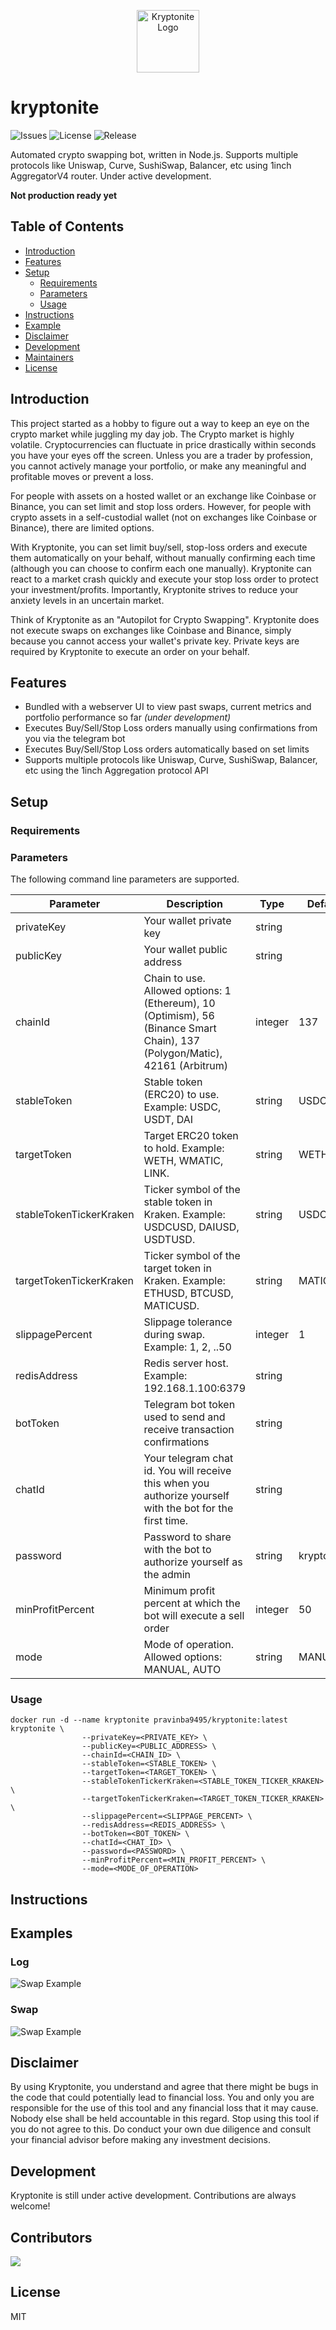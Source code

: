 <p align="center">
  <img width="100" src="https://www.maxpixel.net/static/photo/1x/Growth-Green-Cartoon-Crystal-Green-Cartoon-307264.png" alt="Kryptonite Logo">
  <br/>
  <h1>kryptonite</h1>
</p>

![Issues](https://img.shields.io/github/issues-raw/pravinba9495/kryptonite) ![License](https://img.shields.io/github/license/pravinba9495/kryptonite) ![Release](https://img.shields.io/github/v/release/pravinba9495/kryptonite?include_prereleases)

Automated crypto swapping bot, written in Node.js. Supports multiple protocols like Uniswap, Curve, SushiSwap, Balancer, etc using 1inch AggregatorV4 router. Under active development.

**Not production ready yet**

## Table of Contents
- [Introduction](#introduction)
- [Features](#features)
- [Setup](#setup)
  - [Requirements](#requirements)
  - [Parameters](#parameters)
  - [Usage](#usage)
- [Instructions](#instructions)
- [Example](#examples)
- [Disclaimer](#disclaimer)
- [Development](#development)
- [Maintainers](#maintainers)
- [License](#license)

## Introduction
This project started as a hobby to figure out a way to keep an eye on the crypto market while juggling my day job. The Crypto market is highly volatile. Cryptocurrencies can fluctuate in price drastically within seconds you have your eyes off the screen. Unless you are a trader by profession, you cannot actively manage your portfolio, or make any meaningful and profitable moves or prevent a loss.

For people with assets on a hosted wallet or an exchange like Coinbase or Binance, you can set limit and stop loss orders. However, for people with crypto assets in a self-custodial wallet (not on exchanges like Coinbase or Binance), there are limited options.

With Kryptonite, you can set limit buy/sell, stop-loss orders and execute them automatically on your behalf, without manually confirming each time (although you can choose to confirm each one manually). Kryptonite can react to a market crash quickly and execute your stop loss order to protect your investment/profits. Importantly, Kryptonite strives to reduce your anxiety levels in an uncertain market.

Think of Kryptonite as an "Autopilot for Crypto Swapping". Kryptonite does not execute swaps on exchanges like Coinbase and Binance, simply because you cannot access your wallet's private key. Private keys are required by Kryptonite to execute an order on your behalf.

## Features
- Bundled with a webserver UI to view past swaps, current metrics and portfolio performance so far *(under development)*
- Executes Buy/Sell/Stop Loss orders manually using confirmations from you via the telegram bot
- Executes Buy/Sell/Stop Loss orders automatically based on set limits
- Supports multiple protocols like Uniswap, Curve, SushiSwap, Balancer, etc using the 1inch Aggregation protocol API

## Setup

### Requirements

### Parameters

The following command line parameters are supported.

<div align="center">

<table>
<thead>
<tr>
<th>Parameter</th>
<th>Description</th>
<th>Type</th>
<th>Default</th>
</tr>
</thead>
<tbody>

<tr>
<td>privateKey</td>
<td>Your wallet private key</td>
<td>string</td>
<td></td>
</tr>

<tr>
<td>publicKey</td>
<td>Your wallet public address</td>
<td>string</td>
<td></td>
</tr>

<tr>
<td>chainId</td>
<td>Chain to use. Allowed options: 1 (Ethereum), 10 (Optimism), 56 (Binance Smart Chain), 137 (Polygon/Matic), 42161 (Arbitrum)</td>
<td>integer</td>
<td>137</td>
</tr>

<tr>
<td>stableToken</td>
<td>Stable token (ERC20) to use. Example: USDC, USDT, DAI</td>
<td>string</td>
<td>USDC</td>
</tr>

<tr>
<td>targetToken</td>
<td>Target ERC20 token to hold. Example: WETH, WMATIC, LINK.</td>
<td>string</td>
<td>WETH</td>
</tr>

<tr>
<td>stableTokenTickerKraken</td>
<td>Ticker symbol of the stable token in Kraken. Example: USDCUSD, DAIUSD, USDTUSD.</td>
<td>string</td>
<td>USDCUSD</td>
</tr>

<tr>
<td>targetTokenTickerKraken</td>
<td>Ticker symbol of the target token in Kraken. Example: ETHUSD, BTCUSD, MATICUSD.</td>
<td>string</td>
<td>MATICUSD</td>
</tr>

<tr>
<td>slippagePercent</td>
<td>Slippage tolerance during swap. Example: 1, 2, ..50</td>
<td>integer</td>
<td>1</td>
</tr>

<tr>
<td>redisAddress</td>
<td>Redis server host. Example: 192.168.1.100:6379</td>
<td>string</td>
<td></td>
</tr>

<tr>
<td>botToken</td>
<td>Telegram bot token used to send and receive transaction confirmations</td>
<td>string</td>
<td></td>
</tr>

<tr>
<td>chatId</td>
<td>Your telegram chat id. You will receive this when you authorize yourself with the bot for the first time.</td>
<td>string</td>
<td></td>
</tr>

<tr>
<td>password</td>
<td>Password to share with the bot to authorize yourself as the admin</td>
<td>string</td>
<td>kryptonite</td>
</tr>

<tr>
<td>minProfitPercent</td>
<td>Minimum profit percent at which the bot will execute a sell order</td>
<td>integer</td>
<td>50</td>
</tr>

<tr>
<td>mode</td>
<td>Mode of operation. Allowed options: MANUAL, AUTO</td>
<td>string</td>
<td>MANUAL</td>
</tr>

</tbody>
</table>

</div>

### Usage
```shell
docker run -d --name kryptonite pravinba9495/kryptonite:latest kryptonite \
                --privateKey=<PRIVATE_KEY> \
                --publicKey=<PUBLIC_ADDRESS> \
                --chainId=<CHAIN_ID> \
                --stableToken=<STABLE_TOKEN> \
                --targetToken=<TARGET_TOKEN> \
                --stableTokenTickerKraken=<STABLE_TOKEN_TICKER_KRAKEN> \
                --targetTokenTickerKraken=<TARGET_TOKEN_TICKER_KRAKEN> \
                --slippagePercent=<SLIPPAGE_PERCENT> \
                --redisAddress=<REDIS_ADDRESS> \
                --botToken=<BOT_TOKEN> \
                --chatId=<CHAT_ID> \
                --password=<PASSWORD> \
                --minProfitPercent=<MIN_PROFIT_PERCENT> \
                --mode=<MODE_OF_OPERATION>
```

## Instructions

## Examples

### Log
![Swap Example](https://raw.githubusercontent.com/pravinba9495/kryptonite/master/assets/log_example.png)
### Swap
![Swap Example](https://raw.githubusercontent.com/pravinba9495/kryptonite/master/assets/swap_example.png)

## Disclaimer
By using Kryptonite, you understand and agree that there might be bugs in the code that could potentially lead to financial loss. You and only you are responsible for the use of this tool and any financial loss that it may cause. Nobody else shall be held accountable in this regard. Stop using this tool if you do not agree to this. Do conduct your own due diligence and consult your financial advisor before making any investment decisions.

## Development
Kryptonite is still under active development. Contributions are always welcome!

## Contributors
<a href="https://github.com/pravinba9495/kryptonite/graphs/contributors">
  <img src="https://contrib.rocks/image?repo=pravinba9495/kryptonite" />
</a>

## License
MIT
